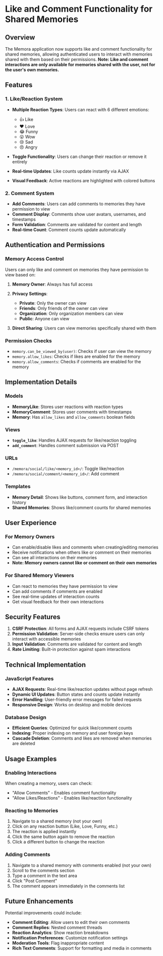 # Like and Comment Functionality for Shared Memories

## Overview

The Memora application now supports like and comment functionality for shared memories, allowing authenticated users to interact with memories shared with them based on their permissions. **Note: Like and comment interactions are only available for memories shared with the user, not for the user's own memories.**

## Features

### 1. Like/Reaction System
- **Multiple Reaction Types**: Users can react with 6 different emotions:
  - 👍 Like
  - ❤️ Love
  - 😂 Funny
  - 😮 Wow
  - 😢 Sad
  - 😠 Angry

- **Toggle Functionality**: Users can change their reaction or remove it entirely
- **Real-time Updates**: Like counts update instantly via AJAX
- **Visual Feedback**: Active reactions are highlighted with colored buttons

### 2. Comment System
- **Add Comments**: Users can add comments to memories they have permission to view
- **Comment Display**: Comments show user avatars, usernames, and timestamps
- **Form Validation**: Comments are validated for content and length
- **Real-time Count**: Comment counts update automatically

## Authentication and Permissions

### Memory Access Control
Users can only like and comment on memories they have permission to view based on:

1. **Memory Owner**: Always has full access
2. **Privacy Settings**:
   - **Private**: Only the owner can view
   - **Friends**: Only friends of the owner can view
   - **Organization**: Only organization members can view
   - **Public**: Anyone can view

3. **Direct Sharing**: Users can view memories specifically shared with them

### Permission Checks
- `memory.can_be_viewed_by(user)`: Checks if user can view the memory
- `memory.allow_likes`: Checks if likes are enabled for the memory
- `memory.allow_comments`: Checks if comments are enabled for the memory

## Implementation Details

### Models
- **MemoryLike**: Stores user reactions with reaction types
- **MemoryComment**: Stores user comments with timestamps
- **Memory**: Has `allow_likes` and `allow_comments` boolean fields

### Views
- **`toggle_like`**: Handles AJAX requests for like/reaction toggling
- **`add_comment`**: Handles comment submission via POST

### URLs
- `/memora/social/like/<memory_id>/`: Toggle like/reaction
- `/memora/social/comment/<memory_id>/`: Add comment

### Templates
- **Memory Detail**: Shows like buttons, comment form, and interaction history
- **Shared Memories**: Shows like/comment counts for shared memories

## User Experience

### For Memory Owners
- Can enable/disable likes and comments when creating/editing memories
- Receive notifications when others like or comment on their memories
- Can see all interactions on their memories
- **Note: Memory owners cannot like or comment on their own memories**

### For Shared Memory Viewers
- Can react to memories they have permission to view
- Can add comments if comments are enabled
- See real-time updates of interaction counts
- Get visual feedback for their own interactions

## Security Features

1. **CSRF Protection**: All forms and AJAX requests include CSRF tokens
2. **Permission Validation**: Server-side checks ensure users can only interact with accessible memories
3. **Input Validation**: Comments are validated for content and length
4. **Rate Limiting**: Built-in protection against spam interactions

## Technical Implementation

### JavaScript Features
- **AJAX Requests**: Real-time like/reaction updates without page refresh
- **Dynamic UI Updates**: Button states and counts update instantly
- **Error Handling**: User-friendly error messages for failed requests
- **Responsive Design**: Works on desktop and mobile devices

### Database Design
- **Efficient Queries**: Optimized for quick like/comment counts
- **Indexing**: Proper indexing on memory and user foreign keys
- **Cascade Deletion**: Comments and likes are removed when memories are deleted

## Usage Examples

### Enabling Interactions
When creating a memory, users can check:
- "Allow Comments" - Enables comment functionality
- "Allow Likes/Reactions" - Enables like/reaction functionality

### Reacting to Memories
1. Navigate to a shared memory (not your own)
2. Click on any reaction button (Like, Love, Funny, etc.)
3. The reaction is applied instantly
4. Click the same button again to remove the reaction
5. Click a different button to change the reaction

### Adding Comments
1. Navigate to a shared memory with comments enabled (not your own)
2. Scroll to the comments section
3. Type a comment in the text area
4. Click "Post Comment"
5. The comment appears immediately in the comments list

## Future Enhancements

Potential improvements could include:
- **Comment Editing**: Allow users to edit their own comments
- **Comment Replies**: Nested comment threads
- **Reaction Analytics**: Show reaction breakdowns
- **Notification Preferences**: Customize notification settings
- **Moderation Tools**: Flag inappropriate content
- **Rich Text Comments**: Support for formatting and media in comments
